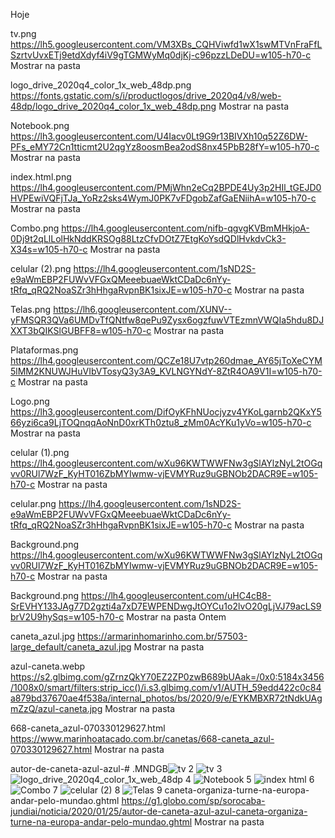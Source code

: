 
Hoje

tv.png
https://lh5.googleusercontent.com/VM3XBs_CQHViwfd1wX1swMTVnFraFfLSzrtvUvxETj9etdXdyf4iV9gTGMWyMq0djKj-c96pzzLDeDU=w105-h70-c
Mostrar na pasta

logo_drive_2020q4_color_1x_web_48dp.png
https://fonts.gstatic.com/s/i/productlogos/drive_2020q4/v8/web-48dp/logo_drive_2020q4_color_1x_web_48dp.png
Mostrar na pasta

Notebook.png
https://lh3.googleusercontent.com/U4Iacv0Lt9G9r13BIVXh10q52Z6DW-PFs_eMY72Cn1tticmt2U2qgYz8oosmBea2odS8nx45PbB28fY=w105-h70-c
Mostrar na pasta

index.html.png
https://lh4.googleusercontent.com/PMjWhn2eCq2BPDE4Uy3p2HIl_tGEJD0HVPEwiVQFjTJa_YoRz2sks4WymJ0PK7vFDgobZafGaENiihA=w105-h70-c
Mostrar na pasta

Combo.png
https://lh4.googleusercontent.com/nifb-qgvgKVBmMHkjoA-0Dj9t2qLlLolHkNddKRSOg88LtzCfvDOtZ7EtgKoYsdQDlHvkdvCk3-X34s=w105-h70-c
Mostrar na pasta

celular (2).png
https://lh4.googleusercontent.com/1sND2S-e9aWmEBP2FUWvVFGxQMeeebuaeWktCDaDc6nYy-tRfq_qRQ2NoaSZr3hHhgaRvpnBK1sixJE=w105-h70-c
Mostrar na pasta

Telas.png
https://lh6.googleusercontent.com/XUNV--yFMSQR3QVa6UMDvTfQNtfw8qePu9Zysx6ogzfuwVTEzmnVWQIa5hdu8DJXXT3bQIKSlGUBFF8=w105-h70-c
Mostrar na pasta

Plataformas.png
https://lh4.googleusercontent.com/QCZe18U7vtp260dmae_AY65jToXeCYM5lMM2KNUWJHuVIbVTosyQ3y3A9_KVLNGYNdY-8ZtR4OA9V1I=w105-h70-c
Mostrar na pasta

Logo.png
https://lh3.googleusercontent.com/DifOyKFhNUocjyzv4YKoLgarnb2QKxY566yzi6ca9LjTOQnqqAoNnD0xrKTh0ztu8_zMm0AcYKu1yVo=w105-h70-c
Mostrar na pasta

celular (1).png
https://lh4.googleusercontent.com/wXu96KWTWWFNw3gSlAYlzNyL2tOGqvv0RUl7WzF_KyHT016ZbMYIwmw-vjEVMYRuz9uGBNOb2DACR9E=w105-h70-c
Mostrar na pasta

celular.png
https://lh4.googleusercontent.com/1sND2S-e9aWmEBP2FUWvVFGxQMeeebuaeWktCDaDc6nYy-tRfq_qRQ2NoaSZr3hHhgaRvpnBK1sixJE=w105-h70-c
Mostrar na pasta

Background.png
https://lh4.googleusercontent.com/wXu96KWTWWFNw3gSlAYlzNyL2tOGqvv0RUl7WzF_KyHT016ZbMYIwmw-vjEVMYRuz9uGBNOb2DACR9E=w105-h70-c
Mostrar na pasta

Background.png
https://lh4.googleusercontent.com/uHC4cB8-SrEVHY133JAg77D2gzti4a7xD7EWPENDwgJtOYCu1o2lvO20gLjVJ79acLS9brV2U9hySqs=w105-h70-c
Mostrar na pasta
Ontem

caneta_azul.jpg
https://armarinhomarinho.com.br/57503-large_default/caneta_azul.jpg
Mostrar na pasta

azul-caneta.webp
https://s2.glbimg.com/gZrnzQkY70EZ2ZP0zwB689bUAak=/0x0:5184x3456/1008x0/smart/filters:strip_icc()/i.s3.glbimg.com/v1/AUTH_59edd422c0c84a879bd37670ae4f538a/internal_photos/bs/2020/9/e/EYKMBXR72tNdkUAgmZzQ/azul-caneta.jpg
Mostrar na pasta

668-caneta_azul-070330129627.html
https://www.marinhoatacado.com.br/canetas/668-caneta_azul-070330129627.html
Mostrar na pasta

autor-de-caneta-azul-azul-# .MNDGB![tv](https://user-images.githubusercontent.com/105224036/225355460-51903534-121f-4d1e-bec6-54f0eff4e4a5.png)
2
![tv](https://user-images.githubusercontent.com/105224036/225355482-d167bcde-4d78-4f36-a4dc-279105ca376d.png)
3
![logo_drive_2020q4_color_1x_web_48dp](https://user-images.githubusercontent.com/105224036/225355491-abfb2144-2400-4095-887b-4a8f712e6881.png)
4
![Notebook](https://user-images.githubusercontent.com/105224036/225355503-9448c4de-1410-4a97-bfc1-bc9ca489f97e.png)
5
![index html](https://user-images.githubusercontent.com/105224036/225355517-526be72b-187b-46a3-93ef-f016af1845c4.png)
6
![Combo](https://user-images.githubusercontent.com/105224036/225355524-61163152-4f01-49bb-89b7-8a38f8fdfe90.png)
7
![celular (2)](https://user-images.githubusercontent.com/105224036/225355537-bf00b874-c081-427e-83e1-be02ab1ce72d.png)
8
![Telas](https://user-images.githubusercontent.com/105224036/225355547-35bec0b5-3aa4-4eec-96fc-d86c24105d3a.png)
9
caneta-organiza-turne-na-europa-andar-pelo-mundao.ghtml
https://g1.globo.com/sp/sorocaba-jundiai/noticia/2020/01/25/autor-de-caneta-azul-azul-caneta-organiza-turne-na-europa-andar-pelo-mundao.ghtml
Mostrar na pasta
